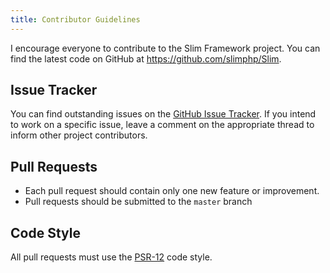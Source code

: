 ```yaml
---
title: Contributor Guidelines
---
```


I encourage everyone to contribute to the Slim Framework project. You can find the latest code on GitHub at <https://github.com/slimphp/Slim>.

## Issue Tracker

You can find outstanding issues on the [GitHub Issue Tracker](https://github.com/slimphp/Slim/issues). If you intend to work on a specific issue, leave a comment on the appropriate thread to inform other project contributors.

## Pull Requests

* Each pull request should contain only one new feature or improvement.
* Pull requests should be submitted to the `master` branch

## Code Style

All pull requests must use the [PSR-12](https://www.php-fig.org/psr/psr-12/) code style.
